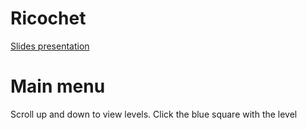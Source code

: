 # Ricochet

<a href="https://docs.google.com/presentation/d/1rLpSYRWc0XioXQELYORwrhjKQNC4xs0sdsCNTkMYjqY/edit?usp=sharing">Slides presentation</a>

# Main menu

Scroll up and down to view levels.
Click the blue square with the level

